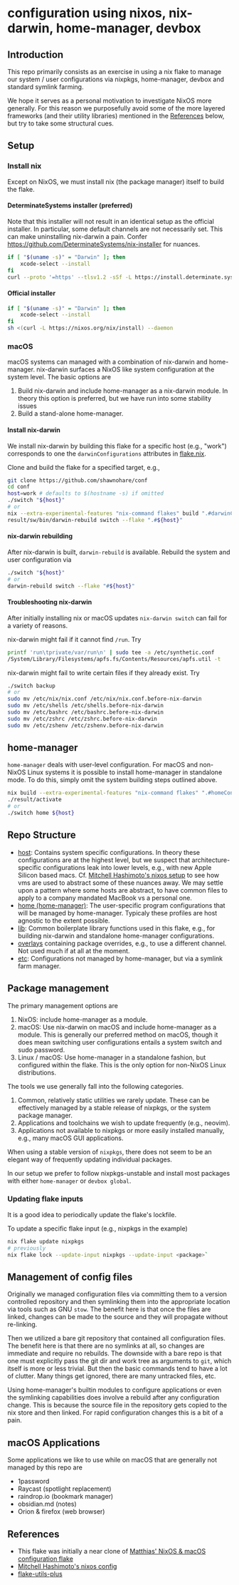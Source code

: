 # configuration using nixos, nix-darwin, home-manager, devbox

## Introduction

This repo primarily consists as an exercise in using a nix flake to manage
our system / user configurations via nixpkgs, home-manager, devbox and standard
symlink farming.

We hope it serves as a personal motivation to investigate NixOS more generally.
For this reason we purposefully avoid some of the more layered frameworks (and
their utility libraries) mentioned in the [References](#References) below, but
try to take some structural cues.


## Setup

###  Install nix

Except on NixOS, we must install nix (the package manager) itself to build the flake.

#### DeterminateSystems installer (preferred)

Note that this installer will not result in an identical setup as the official
installer. In particular, some default channels are not necessarily set. This
can make uninstalling nix-darwin a pain.
Confer https://github.com/DeterminateSystems/nix-installer for nuances.

```bash
if [ "$(uname -s)" = "Darwin" ]; then
    xcode-select --install
fi
curl --proto '=https' --tlsv1.2 -sSf -L https://install.determinate.systems/nix | sh -s -- install
```

#### Official installer

```bash
if [ "$(uname -s)" = "Darwin" ]; then
    xcode-select --install
fi
sh <(curl -L https://nixos.org/nix/install) --daemon
```

### macOS

macOS systems can managed with a combination of nix-darwin and home-manager.
nix-darwin surfaces a NixOS like system configuration at the system level. The
basic options are

1. Build nix-darwin and include home-manager as a nix-darwin module. In theory this
   option is preferred, but we have run into some stability issues
1. Build a stand-alone home-manager.

#### Install nix-darwin

We install nix-darwin by building this flake for a specific host (e.g., "work")
corresponds to one the `darwinConfigurations` attributes in
[flake.nix](./flake.nix).

Clone and build the flake for a specified target, e.g.,

```bash
git clone https://github.com/shawnohare/conf
cd conf
host=work # defaults to $(hostname -s) if omitted
./switch "${host}"
# or
nix --extra-experimental-features "nix-command flakes" build ".#darwinConfigurations.${host}.system"
result/sw/bin/darwin-rebuild switch --flake ".#${host}"
```

#### nix-darwin rebuilding

After nix-darwin is built, `darwin-rebuild` is available. Rebuild the system
and user configuration via

```bash
./switch "${host}"
# or
darwin-rebuild switch --flake "#${host}"
```

#### Troubleshooting nix-darwin

After initially installing nix or macOS updates `nix-darwin switch` can fail
for a variety of reasons.


nix-darwin might fail if it cannot find `/run`. Try

```bash
printf 'run\tprivate/var/run\n' | sudo tee -a /etc/synthetic.conf
/System/Library/Filesystems/apfs.fs/Contents/Resources/apfs.util -t
```

nix-darwin might fail to write certain files if they already exist. Try
```bash
./switch backup
# or
sudo mv /etc/nix/nix.conf /etc/nix/nix.conf.before-nix-darwin
sudo mv /etc/shells /etc/shells.before-nix-darwin
sudo mv /etc/bashrc /etc/bashrc.before-nix-darwin
sudo mv /etc/zshrc /etc/zshrc.before-nix-darwin
sudo mv /etc/zshenv /etc/zshenv.before-nix-darwin
```


## home-manager

`home-manager` deals with user-level configuration. For macOS and non-NixOS Linux
systems it is possible to install home-manager in standalone mode. To do this,
simply omit the system building steps outlined above.

```bash
nix build --extra-experimental-features "nix-command flakes" ".#homeConfigurations.${host}.activationPackage"
./result/activate
# or
./switch home ${host}
```

## Repo Structure

- [host](./host): Contains system specific configurations.
   In theory these configurations are at the highest level,
   but we suspect that architecture-specific configurations leak into lower
   levels, e.g., with new Apple Silicon based macs.
   Cf. [Mitchell Hashimoto's nixos setup][mitchellh_nixos_config] to see how
   vms are used to abstract some of these nuances away. We may settle upon
   a pattern where some hosts are abstract, to have common files to apply to
   a company mandated MacBook vs a personal one.
- [home (home-manager)](./home): The user-specific program configurations
   that will be managed by home-manager. Typicaly these profiles are host
   agnostic to the extent possible.
- [lib](./lib/): Common boilerplate library functions used in this
  flake, e.g., for building nix-darwin and standalone home-manager configurations.
- [overlays](./overlays) containing package overrides, e.g., to use a
   different channel. Not used much if at all at the moment.
- [etc](./etc): Configurations not managed by home-manager, but
  via a symlink farm manager.


## Package management

The primary management options are

1. NixOS: include home-manager as a module.
1. macOS: Use nix-darwin on macOS and include home-manager as a module. This
   is generally our preferred method on macOS, though it does mean switching
   user configurations entails a system switch and sudo password.
1. Linux / macOS: Use home-manager in a standalone fashion, but configured
   within the flake. This is the only option for non-NixOS Linux distributions.


The tools we use generally fall into the following categories.

1. Common, relatively static utilities we rarely update. These can be
   effectively managed by a stable release of nixpkgs, or the system
   package manager.
2. Applications and toolchains we wish to update frequently (e.g., neovim).
3. Applications not available to nixpkgs or more easily installed manually,
   e.g., many macOS GUI applications.

When using a stable version of `nixpkgs`, there does not seem to be an elegant
way of frequently updating individual packages.

In our setup we prefer to follow nixpkgs-unstable and install most packages
with either `home-manager` or `devbox global`.

### Updating flake inputs

It is a good idea to periodically update the flake's lockfile.

To update a specific flake input (e.g., nixpkgs in the example)

```bash
nix flake update nixpkgs
# previously
nix flake lock --update-input nixpkgs --update-input <package>`
```

## Management of config files

Originally we managed configuration files via committing them to a version
controlled repository and then symlinking them into the appropriate location
via tools such as GNU `stow`. The benefit here is that once the files are
linked, changes can be made to the source and they will propagate without
re-linking.

Then we utilized a bare git repository that contained all configuration files.
The benefit here is that there are no symlinks at all, so changes are immediate
and require no rebuilds. The downside with a bare repo is that one must
explicitly pass the git dir and work tree as arguments to `git`, which itself
is more or less trivial. But then the basic commands tend to have a lot of
clutter. Many things get ignored, there are many untracked files, etc.

Using home-manager's builtin modules to configure applications or even the
symlinking capabilities does involve a rebuild after any configuration change.
This is because the source file in the repository gets copied to the nix store
and then linked. For rapid configuration changes this is a bit of a pain.

## macOS Applications

Some applications we like to use while on macOS that are generally not managed
by this repo are

- 1password
- Raycast (spotlight replacement)
- raindrop.io (bookmark manager)
- obsidian.md (notes)
- Orion & firefox (web browser)


## References

- This flake was initially a near clone of
  [Matthias' NixOS & macOS configuration flake][matthias_nixos_config]
- [Mitchell Hashimoto's nixos config][mitchellh_nixos_config]
- [flake-utils-plus][flake-utils-plus]


[matthias_nixos_config]: <https://github.com/MatthiasBenaets/nixos-config>
[mitchellh_nixos_config]: <https://github.com/mitchellh/nixos-config>
[flake-utils-plus]: <https://github.com/gytis-ivaskevicius/flake-utils-plus>
